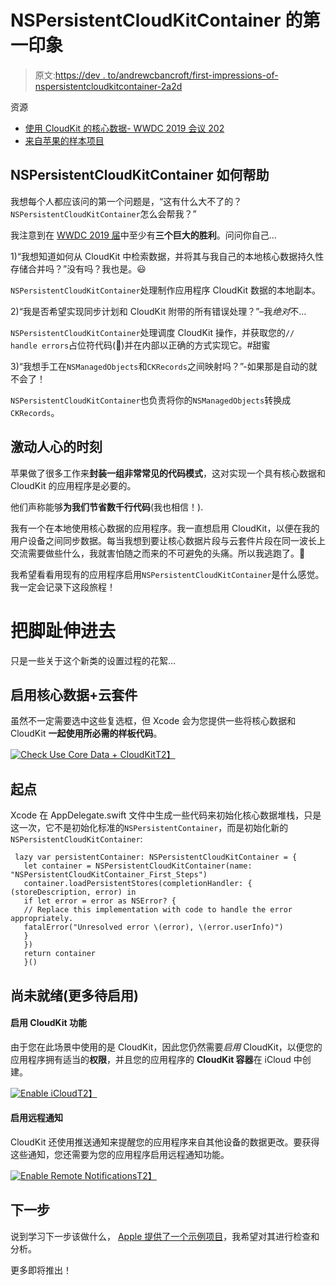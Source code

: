 # NSPersistentCloudKitContainer 的第一印象

> 原文:[https://dev . to/andrewcbancroft/first-impressions-of-nspersistentcloudkitcontainer-2a2d](https://dev.to/andrewcbancroft/first-impressions-of-nspersistentcloudkitcontainer-2a2d)

资源

*   [使用 CloudKit 的核心数据- WWDC 2019 会议 202](https://developer.apple.com/videos/play/wwdc2019/202)
*   [来自苹果的样本项目](https://developer.apple.com/documentation/coredata/synchronizing_a_local_store_to_the_cloud)

## NSPersistentCloudKitContainer 如何帮助

我想每个人都应该问的第一个问题是，“这有什么大不了的？`NSPersistentCloudKitContainer`怎么会帮我？”

我注意到在 [WWDC 2019 届](https://developer.apple.com/videos/play/wwdc2019/202)中至少有**三个巨大的胜利**。问问你自己…

1)“我想知道如何从 CloudKit 中检索数据，并将其与我自己的本地核心数据持久性存储合并吗？”没有吗？我也是。😃

`NSPersistentCloudKitContainer`处理制作应用程序 CloudKit 数据的本地副本。

2)“我是否希望实现同步计划和 CloudKit 附带的所有错误处理？”–我*绝对*不…

`NSPersistentCloudKitContainer`处理调度 CloudKit 操作，并获取您的`// handle errors`占位符代码(👀)并在内部以正确的方式实现它。#甜蜜

3)“我想手工在`NSManagedObjects`和`CKRecords`之间映射吗？”-如果那是自动的就不会了！

`NSPersistentCloudKitContainer`也负责将你的`NSManagedObjects`转换成`CKRecords`。

## [](#exciting-times)激动人心的时刻

苹果做了很多工作来**封装一组非常常见的代码模式**，这对实现一个具有核心数据和 CloudKit 的应用程序是必要的。

他们声称能够**为我们节省数千行代码**(我也相信！).

我有一个在本地使用核心数据的应用程序。我一直想启用 CloudKit，以便在我的用户设备之间同步数据。每当我想到要让核心数据片段与云套件片段在同一波长上交流需要做些什么，我就害怕随之而来的不可避免的头痛。所以我逃跑了。😬

我希望看看用现有的应用程序启用`NSPersistentCloudKitContainer`是什么感觉。我一定会记录下这段旅程！

# [](#dipping-a-toe-in)把脚趾伸进去

只是一些关于这个新类的设置过程的花絮…

## [](#enabling-core-data-cloudkit)启用核心数据+云套件

虽然不一定需要选中这些复选框，但 Xcode 会为您提供一些将核心数据和 CloudKit **一起使用所必需的样板代码**。

[![Check Use Core Data + CloudKit](../Images/61c88cf9cdddccdf8ae33a4d9ddb99e2.png)T2】](https://res.cloudinary.com/practicaldev/image/fetch/s--k4KZe9Jy--/c_limit%2Cf_auto%2Cfl_progressive%2Cq_auto%2Cw_880/https://www.andrewcbancroft.com/blog/ios-development/data-persistence/first-impressions-of-nspersistentcloudkitcontainer/enable-coredata-cloudkit.png)

## [](#starting-point)起点

Xcode 在 AppDelegate.swift 文件中生成一些代码来初始化核心数据堆栈，只是这一次，它不是初始化标准的`NSPersistentContainer`，而是初始化新的`NSPersistentCloudKitContainer`:

```
 lazy var persistentContainer: NSPersistentCloudKitContainer = {
   let container = NSPersistentCloudKitContainer(name: "NSPersistentCloudKitContainer_First_Steps")
   container.loadPersistentStores(completionHandler: { (storeDescription, error) in
   if let error = error as NSError? {
   // Replace this implementation with code to handle the error appropriately.
   fatalError("Unresolved error \(error), \(error.userInfo)")
   }
   })
   return container
   }() 
```

## [](#not-ready-yet-more-to-enable)尚未就绪(更多待启用)

#### [](#enable-cloudkit-capability)启用 CloudKit 功能

由于您在此场景中使用的是 CloudKit，因此您仍然需要*启用* CloudKit，以便您的应用程序拥有适当的**权限**，并且您的应用程序的 **CloudKit 容器**在 iCloud 中创建。

[![Enable iCloud](../Images/9563c8be0fc077429c5a5573d73e7401.png)T2】](https://res.cloudinary.com/practicaldev/image/fetch/s--7uwrPusB--/c_limit%2Cf_auto%2Cfl_progressive%2Cq_66%2Cw_880/https://www.andrewcbancroft.com/blog/ios-development/data-persistence/first-impressions-of-nspersistentcloudkitcontainer/enable-icloud.gif)

#### [](#enable-remote-notifications)启用远程通知

CloudKit 还使用推送通知来提醒您的应用程序来自其他设备的数据更改。要获得这些通知，您还需要为您的应用程序启用远程通知功能。

[![Enable Remote Notifications](../Images/381532ce70bb7f52c0e34411376ca83f.png)T2】](https://res.cloudinary.com/practicaldev/image/fetch/s---7mzi-7w--/c_limit%2Cf_auto%2Cfl_progressive%2Cq_66%2Cw_880/https://www.andrewcbancroft.com/blog/ios-development/data-persistence/first-impressions-of-nspersistentcloudkitcontainer/enable-remote-notifications.gif)

## [](#next-steps)下一步

说到学习下一步该做什么， [Apple 提供了一个示例项目](https://developer.apple.com/documentation/coredata/synchronizing_a_local_store_to_the_cloud)，我希望对其进行检查和分析。

更多即将推出！